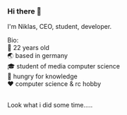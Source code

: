 ### Hi there 👋

I'm Niklas, CEO, student, developer.<br/>

Bio:<br/>
🧑 22 years old<br/>
🌏 based in germany<br/>
🎓 student of media computer science<br/>
🍴 hungry for knowledge<br/>
❤️ computer science & rc hobby<br/><br/>


Look what i did some time.....

